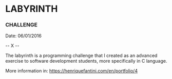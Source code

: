 # LABYRINTH
### CHALLENGE

Date: 06/01/2016


-- X --

The labyrinth is a programming challenge that I created as an advanced exercise to software development students, more specifically in C language.

More information in: https://henriquefantini.com/en/portfolio/4